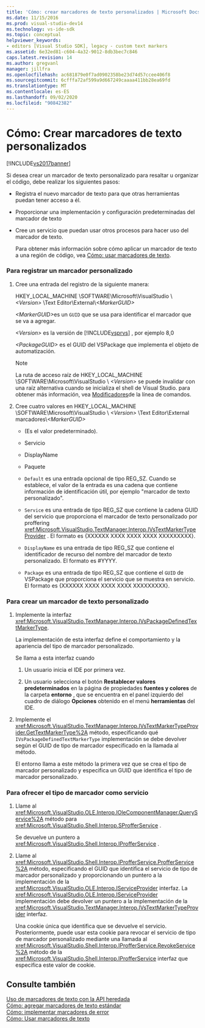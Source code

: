 ```yaml
---
title: 'Cómo: crear marcadores de texto personalizados | Microsoft Docs'
ms.date: 11/15/2016
ms.prod: visual-studio-dev14
ms.technology: vs-ide-sdk
ms.topic: conceptual
helpviewer_keywords:
- editors [Visual Studio SDK], legacy - custom text markers
ms.assetid: 6e32ed81-c604-4a32-9012-8db3bec7c846
caps.latest.revision: 14
ms.author: gregvanl
manager: jillfra
ms.openlocfilehash: ac681879e0f7ad0902358be23d74d57ccee406f8
ms.sourcegitcommit: 6cfffa72af599a9d667249caaaa411bb28ea69fd
ms.translationtype: MT
ms.contentlocale: es-ES
ms.lasthandoff: 09/02/2020
ms.locfileid: "90842382"
---
```

# <a name="how-to-create-custom-text-markers"></a>Cómo: Crear marcadores de texto personalizados
[!INCLUDE[vs2017banner](../includes/vs2017banner.md)]

Si desea crear un marcador de texto personalizado para resaltar u organizar el código, debe realizar los siguientes pasos:  
  
- Registra el nuevo marcador de texto para que otras herramientas puedan tener acceso a él.  
  
- Proporcionar una implementación y configuración predeterminadas del marcador de texto  
  
- Cree un servicio que puedan usar otros procesos para hacer uso del marcador de texto.  
  
  Para obtener más información sobre cómo aplicar un marcador de texto a una región de código, vea [Cómo: usar marcadores de texto](../extensibility/how-to-use-text-markers.md).  
  
### <a name="to-register-a-custom-marker"></a>Para registrar un marcador personalizado  
  
1. Cree una entrada del registro de la siguiente manera:  
  
    HKEY_LOCAL_MACHINE \SOFTWARE\Microsoft\VisualStudio \\ *\<Version>* \Text Editor\External\\*\<MarkerGUID>*  
  
    <em>\<MarkerGUID></em>es un `GUID` que se usa para identificar el marcador que se va a agregar.  
  
    *\<Version>* es la versión de [!INCLUDE[vsprvs](../includes/vsprvs-md.md)] , por ejemplo 8,0  
  
    *\<PackageGUID>* es el GUID del VSPackage que implementa el objeto de automatización.  
  
   > [!NOTE]
   > La ruta de acceso raíz de HKEY_LOCAL_MACHINE \SOFTWARE\Microsoft\VisualStudio \\ *\<Version>* se puede invalidar con una raíz alternativa cuando se inicializa el shell de Visual Studio. para obtener más información, vea [Modificadores](../extensibility/command-line-switches-visual-studio-sdk.md)de la línea de comandos.  
  
2. Cree cuatro valores en HKEY_LOCAL_MACHINE \SOFTWARE\Microsoft\VisualStudio \\ *\<Version>* \Text Editor\External marcadores\\*\<MarkerGUID>*  
  
   - (Es el valor predeterminado).  
  
   - Servicio  
  
   - DisplayName  
  
   - Paquete  
  
   - `Default` es una entrada opcional de tipo REG_SZ. Cuando se establece, el valor de la entrada es una cadena que contiene información de identificación útil, por ejemplo "marcador de texto personalizado".  
  
   - `Service` es una entrada de tipo REG_SZ que contiene la cadena GUID del servicio que proporciona el marcador de texto personalizado por proffering <xref:Microsoft.VisualStudio.TextManager.Interop.IVsTextMarkerTypeProvider> . El formato es {XXXXXX XXXX XXXX XXXX XXXXXXXXX}.  
  
   - `DisplayName` es una entrada de tipo REG_SZ que contiene el identificador de recurso del nombre del marcador de texto personalizado. El formato es #YYYY.  
  
   - `Package` es una entrada de tipo REG_SZ que contiene el `GUID` de VSPackage que proporciona el servicio que se muestra en servicio. El formato es {XXXXXX XXXX XXXX XXXX XXXXXXXXX}.  
  
### <a name="to-create-a-custom-text-marker"></a>Para crear un marcador de texto personalizado  
  
1. Implemente la interfaz <xref:Microsoft.VisualStudio.TextManager.Interop.IVsPackageDefinedTextMarkerType>.  
  
     La implementación de esta interfaz define el comportamiento y la apariencia del tipo de marcador personalizado.  
  
     Se llama a esta interfaz cuando  
  
    1. Un usuario inicia el IDE por primera vez.  
  
    2. Un usuario selecciona el botón **Restablecer valores predeterminados** en la página de propiedades **fuentes y colores** de la carpeta **entorno** , que se encuentra en el panel izquierdo del cuadro de diálogo **Opciones** obtenido en el menú **herramientas** del IDE.  
  
2. Implemente el <xref:Microsoft.VisualStudio.TextManager.Interop.IVsTextMarkerTypeProvider.GetTextMarkerType%2A> método, especificando qué `IVsPackageDefinedTextMarkerType` implementación se debe devolver según el GUID de tipo de marcador especificado en la llamada al método.  
  
     El entorno llama a este método la primera vez que se crea el tipo de marcador personalizado y especifica un GUID que identifica el tipo de marcador personalizado.  
  
### <a name="to-proffer-your-marker-type-as-a-service"></a>Para ofrecer el tipo de marcador como servicio  
  
1. Llame al <xref:Microsoft.VisualStudio.OLE.Interop.IOleComponentManager.QueryService%2A> método para <xref:Microsoft.VisualStudio.Shell.Interop.SProfferService> .  
  
     Se devuelve un puntero a <xref:Microsoft.VisualStudio.Shell.Interop.IProfferService> .  
  
2. Llame al <xref:Microsoft.VisualStudio.Shell.Interop.IProfferService.ProfferService%2A> método, especificando el GUID que identifica el servicio de tipo de marcador personalizado y proporcionando un puntero a la implementación de la <xref:Microsoft.VisualStudio.OLE.Interop.IServiceProvider> interfaz. La <xref:Microsoft.VisualStudio.OLE.Interop.IServiceProvider> implementación debe devolver un puntero a la implementación de la <xref:Microsoft.VisualStudio.TextManager.Interop.IVsTextMarkerTypeProvider> interfaz.  
  
     Una cookie única que identifica que se devuelve el servicio. Posteriormente, puede usar esta cookie para revocar el servicio de tipo de marcador personalizado mediante una llamada al <xref:Microsoft.VisualStudio.Shell.Interop.IProfferService.RevokeService%2A> método de la <xref:Microsoft.VisualStudio.Shell.Interop.IProfferService> interfaz que especifica este valor de cookie.  
  
## <a name="see-also"></a>Consulte también  
 [Uso de marcadores de texto con la API heredada](../extensibility/using-text-markers-with-the-legacy-api.md)   
 [Cómo: agregar marcadores de texto estándar](../extensibility/how-to-add-standard-text-markers.md)   
 [Cómo: implementar marcadores de error](../extensibility/how-to-implement-error-markers.md)   
 [Cómo: Usar marcadores de texto](../extensibility/how-to-use-text-markers.md)
